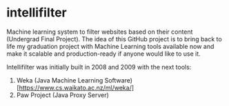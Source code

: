 # intellifilter
Machine learning system to filter websites based on their content (Undergrad Final Project). The idea of this GitHub project is to bring back to life my graduation project with Machine Learning tools available now and make it scalable and production-ready if anyone would like to use it.

Intellifilter was initially built in 2008 and 2009 with the next tools:

1. Weka (Java Machine Learning Software)[https://www.cs.waikato.ac.nz/ml/weka/]
2. Paw Project (Java Proxy Server)